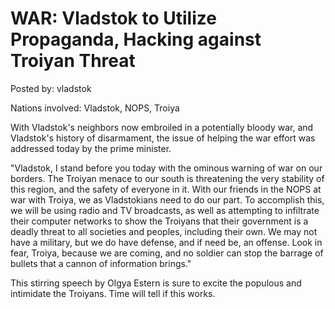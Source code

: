 # WAR: Vladstok to Utilize Propaganda, Hacking against Troiyan Threat

Posted by: vladstok

Nations involved: Vladstok, NOPS, Troiya

With Vladstok's neighbors now embroiled in a potentially bloody war, and Vladstok's history of disarmament, the issue of helping the war effort was addressed today by the prime minister.

"Vladstok, I stand before you today with the ominous warning of war on our borders. The Troiyan menace to our south is threatening the very stability of this region, and the safety of everyone in it. With our friends in the NOPS at war with Troiya, we as Vladstokians need to do our part. To accomplish this, we will be using radio and TV broadcasts, as well as attempting to infiltrate their computer networks to show the Troiyans that their government is a deadly threat to all societies and peoples, including their own. We may not have a military, but we do have defense, and if need be, an offense. Look in fear, Troiya, because we are coming, and no soldier can stop the barrage of bullets that a cannon of information brings."

This stirring speech by Olgya Estern is sure to excite the populous and intimidate the Troiyans. Time will tell if this works.